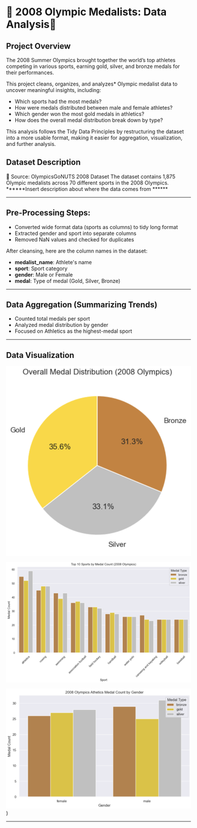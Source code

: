 # 🏅 2008 Olympic Medalists: Data Analysis🏅

## Project Overview  
The 2008 Summer Olympics brought together the world’s top athletes competing in various sports, earning gold, silver, and bronze medals for their performances.  

This project cleans, organizes, and analyzes* Olympic medalist data to uncover meaningful insights, including:  
- Which sports had the most medals?
- How were medals distributed between male and female athletes?
- Which gender won the most gold medals in athletics? 
- How does the overall medal distribution break down by type? 

This analysis follows the Tidy Data Principles by restructuring the dataset into a more usable format, making it easier for aggregation, visualization, and further analysis.  


## Dataset Description

📌 Source: OlympicsGoNUTS 2008 Dataset
The dataset contains 1,875 Olympic medalists across 70 different sports in the 2008 Olympics.
******Insert description about where the data comes from ******

--- 

## Pre-Processing Steps:
- Converted wide format data (sports as columns) to tidy long format
- Extracted gender and sport into separate columns
- Removed NaN values and checked for duplicates

After cleansing, here are the column names in the dataset:
- **medalist_name**: Athlete's name
- **sport**: Sport category
- **gender**: Male or Female
- **medal**: Type of medal (Gold, Silver, Bronze)
---

## Data Aggregation (Summarizing Trends)
- Counted total medals per sport
- Analyzed medal distribution by gender
- Focused on Athletics as the highest-medal sport
---
## Data Visualization 

![1stvis](Overall%20Medal%20Distribution.png)

![2ndvis](Sport%20Medal%20Count.png)

![3rdvis](Athletics%20Medal%20Count%20by%20Gender.png))

---

